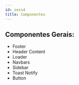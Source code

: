 ```yaml
---
id: sess4
title: Componentes
---
```


## **Componentes Gerais:**

- Footer
- Header Content
- Loader
- Navbars
- Sidebar
- Toast Notify
- Button